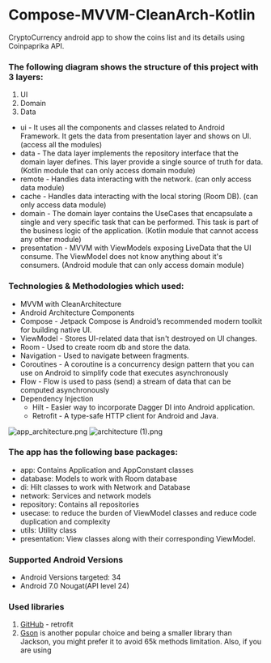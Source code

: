 # Compose-MVVM-CleanArch-Kotlin

CryptoCurrency android app to show the coins list and its details using Coinpaprika API.

### The following diagram shows the structure of this project with 3 layers:
1. UI
2. Domain
3. Data

- ui - It uses all the components and classes related to Android Framework. It gets the data from presentation layer and shows on UI. (access all the modules)
- data - The data layer implements the repository interface that the domain layer defines. This layer provide a single source of truth for data. (Kotlin module that can only access domain module)
- remote - Handles data interacting with the network. (can only access data module)
- cache - Handles data interacting with the local storing (Room DB). (can only access data module)
- domain - The domain layer contains the UseCases that encapsulate a single and very specific task that can be performed. This task is part of the business logic of the application. (Kotlin module that cannot access any other module)
- presentation - MVVM with ViewModels exposing LiveData that the UI consume. The ViewModel does not know anything about it's consumers. (Android module that can only access domain module)

### Technologies & Methodologies which used:
- MVVM with CleanArchitecture
- Android Architecture Components
- Compose - Jetpack Compose is Android’s recommended modern toolkit for building native UI.
- ViewModel - Stores UI-related data that isn't destroyed on UI changes.
- Room - Used to create room db and store the data.
- Navigation - Used to navigate between fragments.
- Coroutines - A coroutine is a concurrency design pattern that you can use on Android to simplify code that executes asynchronously
- Flow - Flow is used to pass (send) a stream of data that can be computed asynchronously
- Dependency Injection
  - Hilt - Easier way to incorporate Dagger DI into Android application.
  - Retrofit - A type-safe HTTP client for Android and Java.

![app_architecture.png](..%2F..%2F..%2F..%2FDesktop%2Fapp_architecture.png)
![architecture (1).png](..%2F..%2F..%2F..%2FDesktop%2Farchitecture%20%281%29.png)

### The app has the following base packages:
- app: Contains Application and AppConstant classes
- database: Models to work with Room database
- di: Hilt classes to work with Network and Database
- network: Services and network models
- repository: Contains all repositories
- usecase: to reduce the burden of ViewModel classes and reduce code duplication and complexity
- utils: Utility class
- presentation: View classes along with their corresponding ViewModel.


### Supported Android Versions

- Android Versions targeted: 34
- Android 7.0 Nougat(API level 24)


### Used libraries

1. [GitHub](http://square.github.io/retrofit/) - retrofit
2. [Gson](https://code.google.com/p/google-gson/) is another popular choice and being a smaller library than Jackson, you might prefer it to avoid 65k methods limitation. Also, if you are using  

